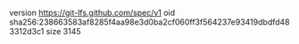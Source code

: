 version https://git-lfs.github.com/spec/v1
oid sha256:238663583af8285f4aa98e3d0ba2cf060ff3f564237e93419dbdfd483312d3c1
size 3145
